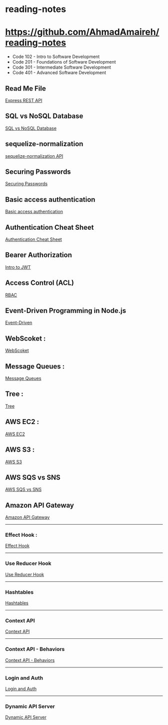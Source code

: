 # reading-notes

# https://github.com/AhmadAmaireh/reading-notes

* Code 102 - Intro to Software Development
* Code 201 - Foundations of Software Development
* Code 301 - Intermediate Software Development
* Code 401 - Advanced Software Development

## Read Me File

[Express REST API](./Day02/Express%20REST%20API/Express_REST_API.md)

## SQL vs NoSQL Database

[SQL vs NoSQL Database](./Day03/Data%20Modeling/nosql%20vs%20sql.md)


## sequelize-normalization 

[sequelize-normalization API](./Day04/sequelize-normalization.md)


## Securing Passwords
[Securing Passwords](./Day06/Securing%20Passwords/Securing%20Passwords.md)

## Basic access authentication
[Basic access authentication](./Day06/Basic%20access%20authentication/Basic%20access%20authentication.md)

## Authentication Cheat Sheet
[Authentication Cheat Sheet](./Day06/Authentication%20Cheat%20Sheet/OWASP%20auth%20cheatsheet.md)

## Bearer Authorization
[Intro to JWT](./Day07/Bearer%20Authorization/Intro%20to%20JWT.md)


## Access Control (ACL)
[RBAC](./Day08/Access%20Control/Access%20Control.md)

## Event-Driven Programming in Node.js
[Event-Driven](./Day11/README.md)



## WebScoket :

[WebScoket](./Day12/WebScoket.md)


## Message Queues :
[Message Queues](./Day13/Message%20Queues.md)


## Tree :
[Tree](./Day15/Tree.md)


## AWS EC2 :
[AWS EC2](./Day16/AWS%20EC2.md)

## AWS S3 :
[AWS S3](./Day17/AWS%20S3.md)

## AWS SQS vs SNS
[AWS SQS vs SNS](./Day18/AWS%20SQS%20vs%20SNS.md)

## Amazon API Gateway
[Amazon API Gateway](./Day19/Amazon%20API%20Gateway.md)
 

-----
### Effect Hook :
[Effect Hook](./Class28/Effect_Hook.md)

---

### Use Reducer Hook
[Use Reducer Hook](./Class29/useReducer_hook.md)

---

### Hashtables
[Hashtables](./Class30/Hashtables.md)

---

### Context API
[Context API](./Class31/Context%20API.md)

----

### Context API - Behaviors
[Context API - Behaviors](./Class32/Context.Provider.md)

---
### Login and Auth
[Login and Auth](./Class33/Login%20and%20Auth.md)

---
### Dynamic API Server
[Dynamic API Server](./Class34/Dynamic%20API%20Server.md)
